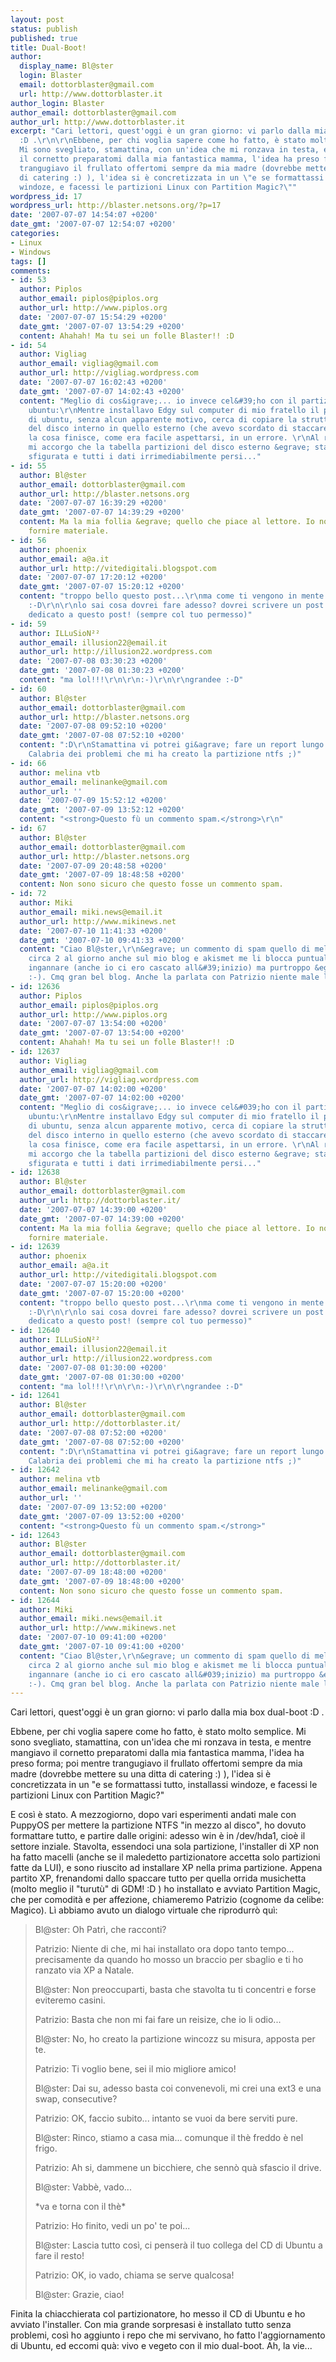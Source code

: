 ```yaml
---
layout: post
status: publish
published: true
title: Dual-Boot!
author:
  display_name: Bl@ster
  login: Blaster
  email: dottorblaster@gmail.com
  url: http://www.dottorblaster.it
author_login: Blaster
author_email: dottorblaster@gmail.com
author_url: http://www.dottorblaster.it
excerpt: "Cari lettori, quest'oggi è un gran giorno: vi parlo dalla mia box dual-boot
  :D .\r\n\r\nEbbene, per chi voglia sapere come ho fatto, è stato molto semplice.
  Mi sono svegliato, stamattina, con un'idea che mi ronzava in testa, e mentre mangiavo
  il cornetto preparatomi dalla mia fantastica mamma, l'idea ha preso forma; poi mentre
  trangugiavo il frullato offertomi sempre da mia madre (dovrebbe mettere su una ditta
  di catering :) ), l'idea si è concretizzata in un \"e se formattassi tutto, installassi
  windoze, e facessi le partizioni Linux con Partition Magic?\""
wordpress_id: 17
wordpress_url: http://blaster.netsons.org/?p=17
date: '2007-07-07 14:54:07 +0200'
date_gmt: '2007-07-07 12:54:07 +0200'
categories:
- Linux
- Windows
tags: []
comments:
- id: 53
  author: Piplos
  author_email: piplos@piplos.org
  author_url: http://www.piplos.org
  date: '2007-07-07 15:54:29 +0200'
  date_gmt: '2007-07-07 13:54:29 +0200'
  content: Ahahah! Ma tu sei un folle Blaster!! :D
- id: 54
  author: Vigliag
  author_email: vigliag@gmail.com
  author_url: http://vigliag.wordpress.com
  date: '2007-07-07 16:02:43 +0200'
  date_gmt: '2007-07-07 14:02:43 +0200'
  content: "Meglio di cos&igrave;... io invece cel&#39;ho con il partizionatore di
    ubuntu:\r\nMentre installavo Edgy sul computer di mio fratello il partizionatore
    di ubuntu, senza alcun apparente motivo, cerca di copiare la struttura delle partizioni
    del disco interno in quello esterno (che avevo scordato di staccare dal computer),
    la cosa finisce, come era facile aspettarsi, in un errore. \r\nAl riavvio su winzozz
    mi accorgo che la tabella partizioni del disco esterno &egrave; stata completamente
    sfigurata e tutti i dati irrimediabilmente persi..."
- id: 55
  author: Bl@ster
  author_email: dottorblaster@gmail.com
  author_url: http://blaster.netsons.org
  date: '2007-07-07 16:39:29 +0200'
  date_gmt: '2007-07-07 14:39:29 +0200'
  content: Ma la mia follia &egrave; quello che piace al lettore. Io non faccio che
    fornire materiale.
- id: 56
  author: phoenix
  author_email: a@a.it
  author_url: http://vitedigitali.blogspot.com
  date: '2007-07-07 17:20:12 +0200'
  date_gmt: '2007-07-07 15:20:12 +0200'
  content: "troppo bello questo post...\r\nma come ti vengono in mente &#39;ste cose?&nbsp;
    :-D\r\n\r\nlo sai cosa dovrei fare adesso? dovrei scrivere un post sul mio blog
    dedicato a questo post! (sempre col tuo permesso)"
- id: 59
  author: ILLuSioN²²
  author_email: illusion22@email.it
  author_url: http://illusion22.wordpress.com
  date: '2007-07-08 03:30:23 +0200'
  date_gmt: '2007-07-08 01:30:23 +0200'
  content: "ma lol!!!\r\n\r\n:-)\r\n\r\ngrandee :-D"
- id: 60
  author: Bl@ster
  author_email: dottorblaster@gmail.com
  author_url: http://blaster.netsons.org
  date: '2007-07-08 09:52:10 +0200'
  date_gmt: '2007-07-08 07:52:10 +0200'
  content: ":D\r\nStamattina vi potrei gi&agrave; fare un report lungo come la Salerno-Reggio
    Calabria dei problemi che mi ha creato la partizione ntfs ;)"
- id: 66
  author: melina vtb
  author_email: melinanke@gmail.com
  author_url: ''
  date: '2007-07-09 15:52:12 +0200'
  date_gmt: '2007-07-09 13:52:12 +0200'
  content: "<strong>Questo fù un commento spam.</strong>\r\n"
- id: 67
  author: Bl@ster
  author_email: dottorblaster@gmail.com
  author_url: http://blaster.netsons.org
  date: '2007-07-09 20:48:58 +0200'
  date_gmt: '2007-07-09 18:48:58 +0200'
  content: Non sono sicuro che questo fosse un commento spam.
- id: 72
  author: Miki
  author_email: miki.news@email.it
  author_url: http://www.mikinews.net
  date: '2007-07-10 11:41:33 +0200'
  date_gmt: '2007-07-10 09:41:33 +0200'
  content: "Ciao Bl@ster,\r\n&egrave; un commento di spam quello di melina. Ne ricevo
    circa 2 al giorno anche sul mio blog e akismet me li blocca puntualmente :P. Pu&ograve;
    ingannare (anche io ci ero cascato all&#39;inizio) ma purtroppo &egrave; cos&igrave;
    :-). Cmq gran bel blog. Anche la parlata con Patrizio niente male lol. Ciao"
- id: 12636
  author: Piplos
  author_email: piplos@piplos.org
  author_url: http://www.piplos.org
  date: '2007-07-07 13:54:00 +0200'
  date_gmt: '2007-07-07 13:54:00 +0200'
  content: Ahahah! Ma tu sei un folle Blaster!! :D
- id: 12637
  author: Vigliag
  author_email: vigliag@gmail.com
  author_url: http://vigliag.wordpress.com
  date: '2007-07-07 14:02:00 +0200'
  date_gmt: '2007-07-07 14:02:00 +0200'
  content: "Meglio di cos&igrave;... io invece cel&#039;ho con il partizionatore di
    ubuntu:\r\nMentre installavo Edgy sul computer di mio fratello il partizionatore
    di ubuntu, senza alcun apparente motivo, cerca di copiare la struttura delle partizioni
    del disco interno in quello esterno (che avevo scordato di staccare dal computer),
    la cosa finisce, come era facile aspettarsi, in un errore. \r\nAl riavvio su winzozz
    mi accorgo che la tabella partizioni del disco esterno &egrave; stata completamente
    sfigurata e tutti i dati irrimediabilmente persi..."
- id: 12638
  author: Bl@ster
  author_email: dottorblaster@gmail.com
  author_url: http://dottorblaster.it/
  date: '2007-07-07 14:39:00 +0200'
  date_gmt: '2007-07-07 14:39:00 +0200'
  content: Ma la mia follia &egrave; quello che piace al lettore. Io non faccio che
    fornire materiale.
- id: 12639
  author: phoenix
  author_email: a@a.it
  author_url: http://vitedigitali.blogspot.com
  date: '2007-07-07 15:20:00 +0200'
  date_gmt: '2007-07-07 15:20:00 +0200'
  content: "troppo bello questo post...\r\nma come ti vengono in mente &#039;ste cose?&nbsp;
    :-D\r\n\r\nlo sai cosa dovrei fare adesso? dovrei scrivere un post sul mio blog
    dedicato a questo post! (sempre col tuo permesso)"
- id: 12640
  author: ILLuSioN²²
  author_email: illusion22@email.it
  author_url: http://illusion22.wordpress.com
  date: '2007-07-08 01:30:00 +0200'
  date_gmt: '2007-07-08 01:30:00 +0200'
  content: "ma lol!!!\r\n\r\n:-)\r\n\r\ngrandee :-D"
- id: 12641
  author: Bl@ster
  author_email: dottorblaster@gmail.com
  author_url: http://dottorblaster.it/
  date: '2007-07-08 07:52:00 +0200'
  date_gmt: '2007-07-08 07:52:00 +0200'
  content: ":D\r\nStamattina vi potrei gi&agrave; fare un report lungo come la Salerno-Reggio
    Calabria dei problemi che mi ha creato la partizione ntfs ;)"
- id: 12642
  author: melina vtb
  author_email: melinanke@gmail.com
  author_url: ''
  date: '2007-07-09 13:52:00 +0200'
  date_gmt: '2007-07-09 13:52:00 +0200'
  content: "<strong>Questo fù un commento spam.</strong>"
- id: 12643
  author: Bl@ster
  author_email: dottorblaster@gmail.com
  author_url: http://dottorblaster.it/
  date: '2007-07-09 18:48:00 +0200'
  date_gmt: '2007-07-09 18:48:00 +0200'
  content: Non sono sicuro che questo fosse un commento spam.
- id: 12644
  author: Miki
  author_email: miki.news@email.it
  author_url: http://www.mikinews.net
  date: '2007-07-10 09:41:00 +0200'
  date_gmt: '2007-07-10 09:41:00 +0200'
  content: "Ciao Bl@ster,\r\n&egrave; un commento di spam quello di melina. Ne ricevo
    circa 2 al giorno anche sul mio blog e akismet me li blocca puntualmente :P. Pu&ograve;
    ingannare (anche io ci ero cascato all&#039;inizio) ma purtroppo &egrave; cos&igrave;
    :-). Cmq gran bel blog. Anche la parlata con Patrizio niente male lol. Ciao"
---
```

<p>Cari lettori, quest'oggi è un gran giorno: vi parlo dalla mia box dual-boot :D .</p>
<p>Ebbene, per chi voglia sapere come ho fatto, è stato molto semplice. Mi sono svegliato, stamattina, con un'idea che mi ronzava in testa, e mentre mangiavo il cornetto preparatomi dalla mia fantastica mamma, l'idea ha preso forma; poi mentre trangugiavo il frullato offertomi sempre da mia madre (dovrebbe mettere su una ditta di catering :) ), l'idea si è concretizzata in un "e se formattassi tutto, installassi windoze, e facessi le partizioni Linux con Partition Magic?"<a id="more"></a><a id="more-17"></a></p>
<p>E così è stato. A mezzogiorno, dopo vari esperimenti andati male con PuppyOS per mettere la partizione NTFS "in mezzo al disco", ho dovuto formattare tutto, e partire dalle origini: adesso win è in /dev/hda1, cioè il settore inziale. Stavolta, essendoci una sola partizione, l'installer di XP non ha fatto macelli (anche se il maledetto partizionatore accetta solo partizioni fatte da LUI), e sono riuscito ad installare XP nella prima partizione. Appena partito XP, frenandomi dallo spaccare tutto per quella orrida musichetta (molto meglio il "turutù" di GDM! :D ) ho installato e avviato Partition Magic, che per comodità e per affezione, chiameremo Patrizio (cognome da celibe: Magico). Lì abbiamo avuto un dialogo virtuale che riprodurrò quì:</p>
<blockquote><p>Bl@ster: Oh Patrì, che racconti?</p>
<p>Patrizio: Niente di che, mi hai installato ora dopo tanto tempo... precisamente da quando ho mosso un braccio per sbaglio e ti ho ranzato via XP a Natale.</p>
<p>Bl@ster: Non preoccuparti, basta che stavolta tu ti concentri e forse eviteremo casini.</p>
<p>Patrizio: Basta che non mi fai fare un reisize, che io li odio...</p>
<p>Bl@ster: No, ho creato la partizione wincozz su misura, apposta per te.</p>
<p>Patrizio: Ti voglio bene, sei il mio migliore amico!</p>
<p>Bl@ster: Dai su, adesso basta coi convenevoli, mi crei una ext3 e una swap, consecutive?</p>
<p>Patrizio: OK, faccio subito... intanto se vuoi da bere serviti pure.</p>
<p>Bl@ster: Rinco, stiamo a casa mia... comunque il thè freddo è nel frigo.</p>
<p>Patrizio: Ah si, dammene un bicchiere, che sennò quà sfascio il drive.</p>
<p>Bl@ster: Vabbè, vado...</p>
<p>*va e torna con il thè*</p>
<p>Patrizio: Ho finito, vedi un po' te poi...</p>
<p>Bl@ster: Lascia tutto così, ci penserà il tuo collega del CD di Ubuntu a fare il resto!</p>
<p>Patrizio: OK, io vado, chiama se serve qualcosa!</p>
<p>Bl@ster: Grazie, ciao!</p></blockquote>
<p>Finita la chiacchierata col partizionatore, ho messo il CD di Ubuntu e ho avviato l'installer. Con mia grande sorpresasi è installato tutto senza problemi, così ho aggiunto i repo che mi servivano, ho fatto l'aggiornamento di Ubuntu, ed eccomi quà: vivo e vegeto con il mio dual-boot. Ah, la vie...</p>
